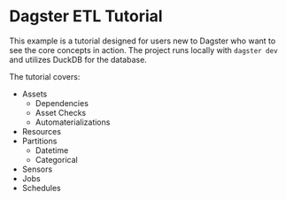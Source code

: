 # Dagster ETL Tutorial

This example is a tutorial designed for users new to Dagster who want to see the core concepts in action. The project runs locally with `dagster dev` and utilizes DuckDB for the database. 

The tutorial covers:
 - Assets
    - Dependencies
    - Asset Checks
    - Automaterializations
- Resources
- Partitions
    - Datetime
    - Categorical
- Sensors
- Jobs 
- Schedules